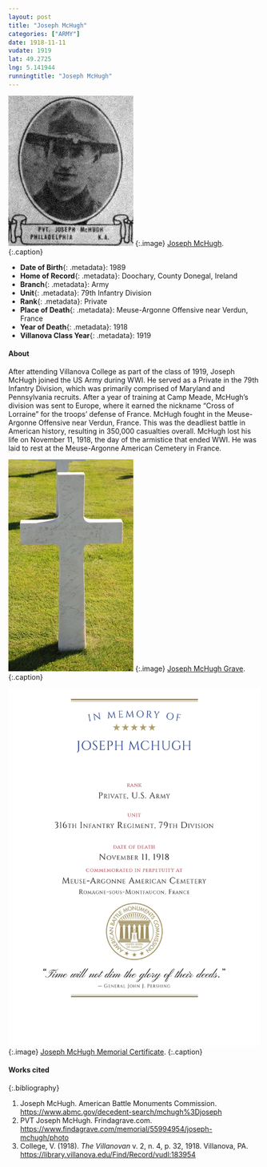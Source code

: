 ```yaml
---
layout: post
title: "Joseph McHugh"
categories: ["ARMY"]
date: 1918-11-11
vudate: 1919
lat: 49.2725
lng: 5.141944
runningtitle: "Joseph McHugh"
---
```

![Joseph McHugh](images/JosephMcHugh1.jpg)
  {:.image}
[Joseph McHugh](https://www.findagrave.com/memorial/55994954/joseph-mchugh/photo).
  {:.caption}

* **Date of Birth**{: .metadata}: 1989
* **Home of Record**{: .metadata}: Doochary, County Donegal, Ireland
* **Branch**{: .metadata}: Army
* **Unit**{: .metadata}: 79th Infantry Division
* **Rank**{: .metadata}: Private
* **Place of Death**{: .metadata}: Meuse-Argonne Offensive near Verdun, France
* **Year of Death**{: .metadata}: 1918
* **Villanova Class Year**{: .metadata}: 1919

#### About

After attending Villanova College as part of the class of 1919, Joseph McHugh joined the US Army during WWI. He served as a Private in the 79th Infantry Division, which was primarily comprised of Maryland and Pennsylvania recruits. After a year of training at Camp Meade, McHugh’s division was sent to Europe, where it earned the nickname “Cross of Lorraine” for the troops’ defense of France. McHugh fought in the Meuse-Argonne Offensive near Verdun, France. This was the deadliest battle in American history, resulting in 350,000 casualties overall. McHugh lost his life on November 11, 1918, the day of the armistice that ended WWI. He was laid to rest at the Meuse-Argonne American Cemetery in France.

![Joseph McHugh Grave](images/JosephMcHugh2.jpg)
  {:.image}
[Joseph McHugh Grave](https://www.findagrave.com/memorial/55994954/joseph-mchugh/photo).
  {:.caption}

![Joseph McHugh Memorial Certificate](images/JosephMcHugh3.jpg)
  {:.image}
[Joseph McHugh Memorial Certificate](https://www.abmc.gov/decedent-search/mchugh%3Djoseph).
  {:.caption}

#### Works cited

{:.bibliography}
1. Joseph McHugh. American Battle Monuments Commission. <https://www.abmc.gov/decedent-search/mchugh%3Djoseph>
2. PVT Joseph McHugh. Frindagrave.com. <https://www.findagrave.com/memorial/55994954/joseph-mchugh/photo>
3. College, V. (1918). _The Villanovan_ v. 2, n. 4, p. 32, 1918. Villanova, PA. <https://library.villanova.edu/Find/Record/vudl:183954>
